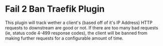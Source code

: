 # Fail 2 Ban Traefik Plugin

This plugin will track wether a client's (based off of it's IP Address) HTTP requests to downstream are good or not. If there are too many bad requests (ie, status code 4-499 response codes), the client will be banned from making further requests for a configurable amount of time.